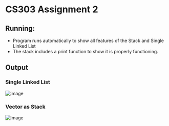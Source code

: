 # CS303 Assignment 2

## Running:
- Program runs automatically to show all features of the Stack and Single Linked List
- The stack includes a print function to show it is properly functioning. 

## Output
### Single Linked List
![image](https://github.com/claytonsloniker/CS303-Assignment-2/assets/138174480/d30b3bba-d222-4c7c-bb09-6c296ca1351b)

### Vector as Stack
![image](https://github.com/claytonsloniker/CS303-Assignment-2/assets/138174480/94a45644-5142-41dc-8b92-5bacaaa6795b)




